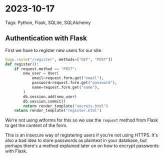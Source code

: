 # 2023-10-17

Tags: Python, Flask, SQLite, SQLAlchemy

## Authentication with Flask

First we have to register new users for our site.

```python
@app.route("/register", methods=["GET", "POST"])
def register():
    if request.method == "POST":
        new_user = User(
            email=request.form.get("email"),
            password=request.form.get("password"),
            name=request.form.get("name"),
        )
        db.session.add(new_user)
        db.session.commit()
        return render_template("secrets.html")
    return render_template("register.html")
```

We're not using wtforms for this so we use the `request` method from Flask to get the content of the form.

This is an insecure way of registering users if you're not using HTTPS. It's also a bad idea to store passwords as plaintext in your database, but perhaps there's a method explained later on on how to encrypt passwords with Flask.

